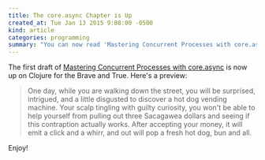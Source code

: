 ```yaml
---
title: The core.async Chapter is Up
created_at: Tue Jan 13 2015 9:08:00 -0500
kind: article
categories: programming
summary: "You can now read 'Mastering Concurrent Processes with core.async' at <a href='http://www.braveclojure.com/core-async/'>Clojure for the Brave and True</a>"
---
```


The first draft of
[Mastering Concurrent Processes with core.async](http://www.braveclojure.com/core-async/)
is now up on Clojure for the Brave and True. Here's a preview:

> One day, while you are walking down the street, you will be surprised,
> intrigued, and a little disgusted to discover a hot dog vending
> machine. Your scalp tingling with guilty curiosity, you won't be able
> to help yourself from pulling out three Sacagawea dollars and seeing
> if this contraption actually works. After accepting your money, it
> will emit a click and a whirr, and out will pop a fresh hot dog, bun
> and all.

Enjoy!
